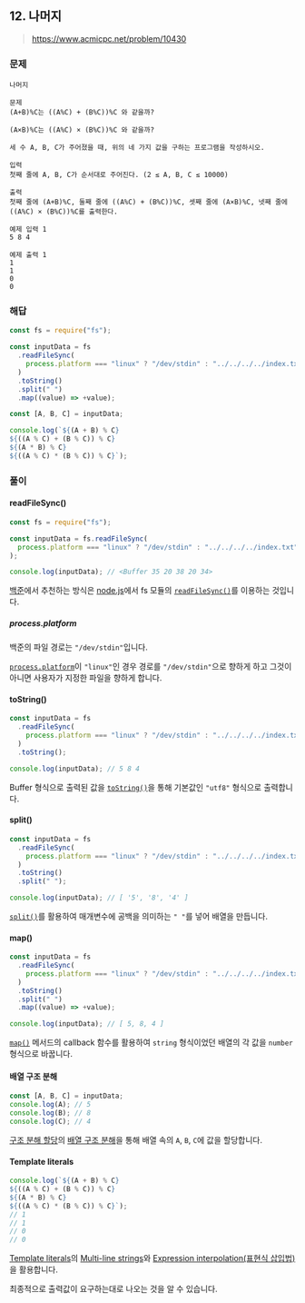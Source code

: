 ## 12. 나머지

> https://www.acmicpc.net/problem/10430

### 문제

```
나머지

문제
(A+B)%C는 ((A%C) + (B%C))%C 와 같을까?

(A×B)%C는 ((A%C) × (B%C))%C 와 같을까?

세 수 A, B, C가 주어졌을 때, 위의 네 가지 값을 구하는 프로그램을 작성하시오.

입력
첫째 줄에 A, B, C가 순서대로 주어진다. (2 ≤ A, B, C ≤ 10000)

출력
첫째 줄에 (A+B)%C, 둘째 줄에 ((A%C) + (B%C))%C, 셋째 줄에 (A×B)%C, 넷째 줄에 ((A%C) × (B%C))%C를 출력한다.

예제 입력 1
5 8 4

예제 출력 1
1
1
0
0
```

### 해답

```js
const fs = require("fs");

const inputData = fs
  .readFileSync(
    process.platform === "linux" ? "/dev/stdin" : "../../../../index.txt"
  )
  .toString()
  .split(" ")
  .map((value) => +value);

const [A, B, C] = inputData;

console.log(`${(A + B) % C}
${((A % C) + (B % C)) % C}
${(A * B) % C}
${((A % C) * (B % C)) % C}`);
```

### 풀이

#### readFileSync()

```js
const fs = require("fs");

const inputData = fs.readFileSync(
  process.platform === "linux" ? "/dev/stdin" : "../../../../index.txt"
);

console.log(inputData); // <Buffer 35 20 38 20 34>
```

[백준](https://help.acmicpc.net/language/info)에서 추천하는 방식은 [node.js](https://nodejs.org/en/)에서 fs 모듈의 [`readFileSync()`](https://nodejs.org/docs/latest-v16.x/api/fs.html#fsreadfilesyncpath-options)를 이용하는 것입니다.

##### process.platform

백준의 파일 경로는 `"/dev/stdin"`입니다.

[`process.platform`](https://nodejs.org/docs/latest-v16.x/api/process.html#processplatform)이 `"linux"`인 경우 경로를 `"/dev/stdin"`으로 향하게 하고 그것이 아니면 사용자가 지정한 파일을 향하게 합니다.

#### toString()

```js
const inputData = fs
  .readFileSync(
    process.platform === "linux" ? "/dev/stdin" : "../../../../index.txt"
  )
  .toString();

console.log(inputData); // 5 8 4
```

Buffer 형식으로 출력된 값을 [`toString()`](https://nodejs.org/docs/latest-v16.x/api/buffer.html#buftostringencoding-start-end)을 통해 기본값인 `"utf8"` 형식으로 출력합니다.

#### split()

```js
const inputData = fs
  .readFileSync(
    process.platform === "linux" ? "/dev/stdin" : "../../../../index.txt"
  )
  .toString()
  .split(" ");

console.log(inputData); // [ '5', '8', '4' ]
```

[`split()`](https://developer.mozilla.org/ko/docs/Web/JavaScript/Reference/Global_Objects/String/split)를 활용하여 매개변수에 공백을 의미하는 `" "`를 넣어 배열을 만듭니다.

#### map()

```js
const inputData = fs
  .readFileSync(
    process.platform === "linux" ? "/dev/stdin" : "../../../../index.txt"
  )
  .toString()
  .split(" ")
  .map((value) => +value);

console.log(inputData); // [ 5, 8, 4 ]
```

[`map()`](https://developer.mozilla.org/ko/docs/Web/JavaScript/Reference/Global_Objects/Array/map) 메서드의 callback 함수를 활용하여 `string` 형식이었던 배열의 각 값을 `number` 형식으로 바꿉니다.

#### 배열 구조 분해

```js
const [A, B, C] = inputData;
console.log(A); // 5
console.log(B); // 8
console.log(C); // 4
```

[구조 분해 할당](https://developer.mozilla.org/ko/docs/Web/JavaScript/Reference/Operators/Destructuring_assignment)의 [배열 구조 분해](https://developer.mozilla.org/ko/docs/Web/JavaScript/Reference/Operators/Destructuring_assignment#%EB%B0%B0%EC%97%B4_%EA%B5%AC%EC%A1%B0_%EB%B6%84%ED%95%B4)을 통해 배열 속의 `A`, `B`, `C`에 값을 할당합니다.

#### Template literals

```js
console.log(`${(A + B) % C}
${((A % C) + (B % C)) % C}
${(A * B) % C}
${((A % C) * (B % C)) % C}`);
// 1
// 1
// 0
// 0
```

[Template literals](https://developer.mozilla.org/ko/docs/Web/JavaScript/Reference/Template_literals)의 [Multi-line strings](https://developer.mozilla.org/ko/docs/Web/JavaScript/Reference/Template_literals#multi-line_strings)와 [Expression interpolation(표현식 삽입법)](https://developer.mozilla.org/ko/docs/Web/JavaScript/Reference/Template_literals#expression_interpolation%ED%91%9C%ED%98%84%EC%8B%9D_%EC%82%BD%EC%9E%85%EB%B2%95)을 활용합니다.

최종적으로 출력값이 요구하는대로 나오는 것을 알 수 있습니다.
